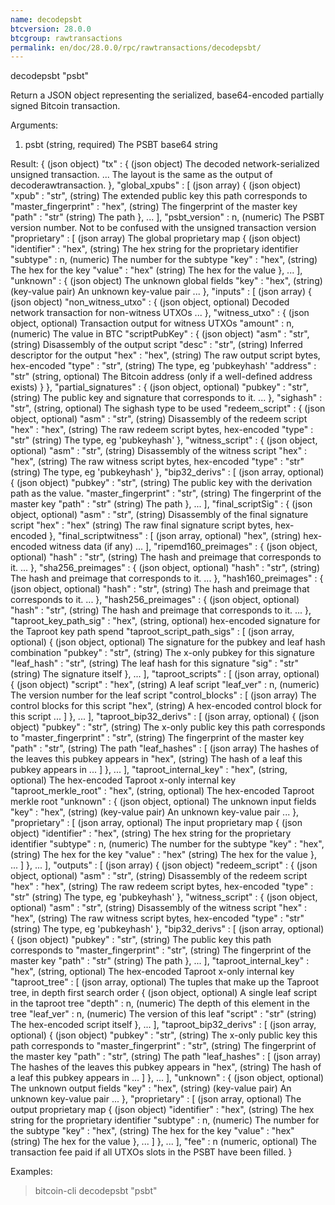 ```yaml
---
name: decodepsbt
btcversion: 28.0.0
btcgroup: rawtransactions
permalink: en/doc/28.0.0/rpc/rawtransactions/decodepsbt/
---
```


decodepsbt "psbt"

Return a JSON object representing the serialized, base64-encoded partially signed Bitcoin transaction.

Arguments:
1. psbt    (string, required) The PSBT base64 string

Result:
{                                          (json object)
  "tx" : {                                 (json object) The decoded network-serialized unsigned transaction.
    ...                                    The layout is the same as the output of decoderawtransaction.
  },
  "global_xpubs" : [                       (json array)
    {                                      (json object)
      "xpub" : "str",                      (string) The extended public key this path corresponds to
      "master_fingerprint" : "hex",        (string) The fingerprint of the master key
      "path" : "str"                       (string) The path
    },
    ...
  ],
  "psbt_version" : n,                      (numeric) The PSBT version number. Not to be confused with the unsigned transaction version
  "proprietary" : [                        (json array) The global proprietary map
    {                                      (json object)
      "identifier" : "hex",                (string) The hex string for the proprietary identifier
      "subtype" : n,                       (numeric) The number for the subtype
      "key" : "hex",                       (string) The hex for the key
      "value" : "hex"                      (string) The hex for the value
    },
    ...
  ],
  "unknown" : {                            (json object) The unknown global fields
    "key" : "hex",                         (string) (key-value pair) An unknown key-value pair
    ...
  },
  "inputs" : [                             (json array)
    {                                      (json object)
      "non_witness_utxo" : {               (json object, optional) Decoded network transaction for non-witness UTXOs
        ...
      },
      "witness_utxo" : {                   (json object, optional) Transaction output for witness UTXOs
        "amount" : n,                      (numeric) The value in BTC
        "scriptPubKey" : {                 (json object)
          "asm" : "str",                   (string) Disassembly of the output script
          "desc" : "str",                  (string) Inferred descriptor for the output
          "hex" : "hex",                   (string) The raw output script bytes, hex-encoded
          "type" : "str",                  (string) The type, eg 'pubkeyhash'
          "address" : "str"                (string, optional) The Bitcoin address (only if a well-defined address exists)
        }
      },
      "partial_signatures" : {             (json object, optional)
        "pubkey" : "str",                  (string) The public key and signature that corresponds to it.
        ...
      },
      "sighash" : "str",                   (string, optional) The sighash type to be used
      "redeem_script" : {                  (json object, optional)
        "asm" : "str",                     (string) Disassembly of the redeem script
        "hex" : "hex",                     (string) The raw redeem script bytes, hex-encoded
        "type" : "str"                     (string) The type, eg 'pubkeyhash'
      },
      "witness_script" : {                 (json object, optional)
        "asm" : "str",                     (string) Disassembly of the witness script
        "hex" : "hex",                     (string) The raw witness script bytes, hex-encoded
        "type" : "str"                     (string) The type, eg 'pubkeyhash'
      },
      "bip32_derivs" : [                   (json array, optional)
        {                                  (json object)
          "pubkey" : "str",                (string) The public key with the derivation path as the value.
          "master_fingerprint" : "str",    (string) The fingerprint of the master key
          "path" : "str"                   (string) The path
        },
        ...
      ],
      "final_scriptSig" : {                (json object, optional)
        "asm" : "str",                     (string) Disassembly of the final signature script
        "hex" : "hex"                      (string) The raw final signature script bytes, hex-encoded
      },
      "final_scriptwitness" : [            (json array, optional)
        "hex",                             (string) hex-encoded witness data (if any)
        ...
      ],
      "ripemd160_preimages" : {            (json object, optional)
        "hash" : "str",                    (string) The hash and preimage that corresponds to it.
        ...
      },
      "sha256_preimages" : {               (json object, optional)
        "hash" : "str",                    (string) The hash and preimage that corresponds to it.
        ...
      },
      "hash160_preimages" : {              (json object, optional)
        "hash" : "str",                    (string) The hash and preimage that corresponds to it.
        ...
      },
      "hash256_preimages" : {              (json object, optional)
        "hash" : "str",                    (string) The hash and preimage that corresponds to it.
        ...
      },
      "taproot_key_path_sig" : "hex",      (string, optional) hex-encoded signature for the Taproot key path spend
      "taproot_script_path_sigs" : [       (json array, optional)
        {                                  (json object, optional) The signature for the pubkey and leaf hash combination
          "pubkey" : "str",                (string) The x-only pubkey for this signature
          "leaf_hash" : "str",             (string) The leaf hash for this signature
          "sig" : "str"                    (string) The signature itself
        },
        ...
      ],
      "taproot_scripts" : [                (json array, optional)
        {                                  (json object)
          "script" : "hex",                (string) A leaf script
          "leaf_ver" : n,                  (numeric) The version number for the leaf script
          "control_blocks" : [             (json array) The control blocks for this script
            "hex",                         (string) A hex-encoded control block for this script
            ...
          ]
        },
        ...
      ],
      "taproot_bip32_derivs" : [           (json array, optional)
        {                                  (json object)
          "pubkey" : "str",                (string) The x-only public key this path corresponds to
          "master_fingerprint" : "str",    (string) The fingerprint of the master key
          "path" : "str",                  (string) The path
          "leaf_hashes" : [                (json array) The hashes of the leaves this pubkey appears in
            "hex",                         (string) The hash of a leaf this pubkey appears in
            ...
          ]
        },
        ...
      ],
      "taproot_internal_key" : "hex",      (string, optional) The hex-encoded Taproot x-only internal key
      "taproot_merkle_root" : "hex",       (string, optional) The hex-encoded Taproot merkle root
      "unknown" : {                        (json object, optional) The unknown input fields
        "key" : "hex",                     (string) (key-value pair) An unknown key-value pair
        ...
      },
      "proprietary" : [                    (json array, optional) The input proprietary map
        {                                  (json object)
          "identifier" : "hex",            (string) The hex string for the proprietary identifier
          "subtype" : n,                   (numeric) The number for the subtype
          "key" : "hex",                   (string) The hex for the key
          "value" : "hex"                  (string) The hex for the value
        },
        ...
      ]
    },
    ...
  ],
  "outputs" : [                            (json array)
    {                                      (json object)
      "redeem_script" : {                  (json object, optional)
        "asm" : "str",                     (string) Disassembly of the redeem script
        "hex" : "hex",                     (string) The raw redeem script bytes, hex-encoded
        "type" : "str"                     (string) The type, eg 'pubkeyhash'
      },
      "witness_script" : {                 (json object, optional)
        "asm" : "str",                     (string) Disassembly of the witness script
        "hex" : "hex",                     (string) The raw witness script bytes, hex-encoded
        "type" : "str"                     (string) The type, eg 'pubkeyhash'
      },
      "bip32_derivs" : [                   (json array, optional)
        {                                  (json object)
          "pubkey" : "str",                (string) The public key this path corresponds to
          "master_fingerprint" : "str",    (string) The fingerprint of the master key
          "path" : "str"                   (string) The path
        },
        ...
      ],
      "taproot_internal_key" : "hex",      (string, optional) The hex-encoded Taproot x-only internal key
      "taproot_tree" : [                   (json array, optional) The tuples that make up the Taproot tree, in depth first search order
        {                                  (json object, optional) A single leaf script in the taproot tree
          "depth" : n,                     (numeric) The depth of this element in the tree
          "leaf_ver" : n,                  (numeric) The version of this leaf
          "script" : "str"                 (string) The hex-encoded script itself
        },
        ...
      ],
      "taproot_bip32_derivs" : [           (json array, optional)
        {                                  (json object)
          "pubkey" : "str",                (string) The x-only public key this path corresponds to
          "master_fingerprint" : "str",    (string) The fingerprint of the master key
          "path" : "str",                  (string) The path
          "leaf_hashes" : [                (json array) The hashes of the leaves this pubkey appears in
            "hex",                         (string) The hash of a leaf this pubkey appears in
            ...
          ]
        },
        ...
      ],
      "unknown" : {                        (json object, optional) The unknown output fields
        "key" : "hex",                     (string) (key-value pair) An unknown key-value pair
        ...
      },
      "proprietary" : [                    (json array, optional) The output proprietary map
        {                                  (json object)
          "identifier" : "hex",            (string) The hex string for the proprietary identifier
          "subtype" : n,                   (numeric) The number for the subtype
          "key" : "hex",                   (string) The hex for the key
          "value" : "hex"                  (string) The hex for the value
        },
        ...
      ]
    },
    ...
  ],
  "fee" : n                                (numeric, optional) The transaction fee paid if all UTXOs slots in the PSBT have been filled.
}

Examples:
> bitcoin-cli decodepsbt "psbt"


